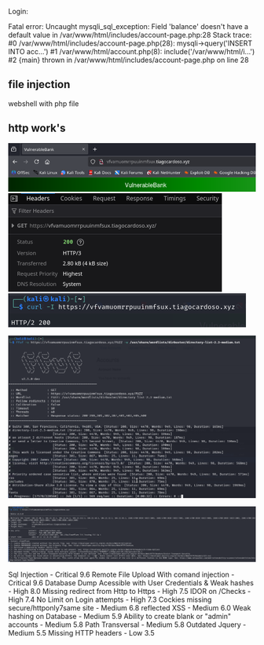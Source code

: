 Login:

 Fatal error: Uncaught mysqli_sql_exception: Field 'balance' doesn't have a default value in /var/www/html/includes/account-page.php:28 Stack trace: #0 /var/www/html/includes/account-page.php(28): mysqli->query('INSERT INTO acc...') #1 /var/www/html/account.php(8): include('/var/www/html/i...') #2 {main} thrown in /var/www/html/includes/account-page.php on line 28

## file injection
webshell with php file

## http work's
![](http.png)
![](http%20v2.png)
![](http%20v3.png)


![](Progress.png)

![](nikto.png)


Sql Injection - Critical 9.6 
Remote File Upload With comand injection - Critical 9.6 
Database Dump Acessible with User Credentials & Weak hashes - High 8.0 
Missing redirect from Http to Https - High 7.5 
IDOR on /Checks - High 7.4 
No Limit on Login attempts - High 7.3 
Cockies missing secure/httponly7same site - Medium 6.8 
reflected XSS - Medium 6.0 
Weak hashing on Database - Medium 5.9 
Ability to create blank or "admin" accounts - Medium 5.8 
Path Transversal - Medium 5.8 
Outdated Jquery - Medium 5.5 
Missing HTTP headers - Low 3.5